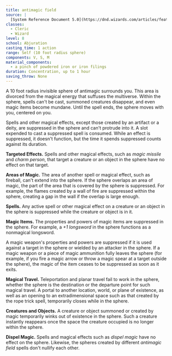 ```yaml
---
title: antimagic field
source: |
  [System Reference Document 5.0](https://dnd.wizards.com/articles/features/systems-reference-document-srd)
classes:
  - Cleric
  - Wizard
level: 8
school: Abjuration
casting_time: 1 action
range: Self (10 foot radius sphere)
components: V, S, M
material_components:
  - a pinch of powdered iron or iron filings
duration: Concentration, up to 1 hour
saving_throw: None
---
```


A 10 foot radius invisible sphere of antimagic surrounds you. This area is divorced from the magical energy that suffuses the multiverse. Within the sphere, spells can't be cast, summoned creatures disappear, and even magic items become mundane. Until the spell ends, the sphere moves with you, centered on you.

Spells and other magical effects, except those created by an artifact or a deity, are suppressed in the sphere and can't protrude into it. A slot expended to cast a suppressed spell is consumed. While an effect is suppressed, it doesn't function, but the time it spends suppressed counts against its duration.

**Targeted Effects.** Spells and other magical effects, such as *magic missile* and *charm person*, that target a creature or an object in the sphere have no effect on that target.

**Areas of Magic.** The area of another spell or magical effect, such as fireball, can't extend into the sphere. If the sphere overlaps an area of magic, the part of the area that is covered by the sphere is suppressed. For example, the flames created by a wall of fire are suppressed within the sphere, creating a gap in the wall if the overlap is large enough.

**Spells.** Any active spell or other magical effect on a creature or an object in the sphere is suppressed while the creature or object is in it.

**Magic Items.** The properties and powers of magic items are suppressed in the sphere. For example, a *+1 longsword* in the sphere functions as a nonmagical longsword.

A magic weapon's properties and powers are suppressed if it is used against a target in the sphere or wielded by an attacker in the sphere. If a magic weapon or a piece of magic ammunition fully leaves the sphere (for example, if you fire a magic arrow or throw a magic spear at a target outside the sphere), the magic of the item ceases to be suppressed as soon as it exits.

**Magical Travel.** Teleportation and planar travel fail to work in the sphere, whether the sphere is the destination or the departure point for such magical travel. A portal to another location, world, or plane of existence, as well as an opening to an extradimensional space such as that created by the rope trick spell, temporarily closes while in the sphere.

**Creatures and Objects.** A creature or object summoned or created by magic temporarily winks out of existence in the sphere. Such a creature instantly reappears once the space the creature occupied is no longer within the sphere.

**Dispel Magic.** Spells and magical effects such as *dispel magic* have no effect on the sphere. Likewise, the spheres created by different *antimagic field* spells don't nullify each other.
